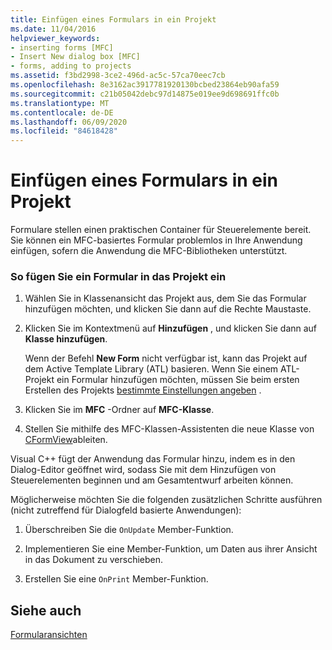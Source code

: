 ```yaml
---
title: Einfügen eines Formulars in ein Projekt
ms.date: 11/04/2016
helpviewer_keywords:
- inserting forms [MFC]
- Insert New dialog box [MFC]
- forms, adding to projects
ms.assetid: f3bd2998-3ce2-496d-ac5c-57ca70eec7cb
ms.openlocfilehash: 8e3162ac3917781920130bcbed23864eb90afa59
ms.sourcegitcommit: c21b05042debc97d14875e019ee9d698691ffc0b
ms.translationtype: MT
ms.contentlocale: de-DE
ms.lasthandoff: 06/09/2020
ms.locfileid: "84618428"
---
```

# <a name="inserting-a-form-into-a-project"></a>Einfügen eines Formulars in ein Projekt

Formulare stellen einen praktischen Container für Steuerelemente bereit. Sie können ein MFC-basiertes Formular problemlos in Ihre Anwendung einfügen, sofern die Anwendung die MFC-Bibliotheken unterstützt.

### <a name="to-insert-a-form-into-your-project"></a>So fügen Sie ein Formular in das Projekt ein

1. Wählen Sie in Klassenansicht das Projekt aus, dem Sie das Formular hinzufügen möchten, und klicken Sie dann auf die Rechte Maustaste.

1. Klicken Sie im Kontextmenü auf **Hinzufügen** , und klicken Sie dann auf **Klasse hinzufügen**.

   Wenn der Befehl **New Form** nicht verfügbar ist, kann das Projekt auf dem Active Template Library (ATL) basieren. Wenn Sie einem ATL-Projekt ein Formular hinzufügen möchten, müssen Sie beim ersten Erstellen des Projekts [bestimmte Einstellungen angeben](../atl/reference/application-settings-atl-project-wizard.md) .

1. Klicken Sie im **MFC** -Ordner auf **MFC-Klasse**.

1. Stellen Sie mithilfe des MFC-Klassen-Assistenten die neue Klasse von [CFormView](reference/cformview-class.md)ableiten.

Visual C++ fügt der Anwendung das Formular hinzu, indem es in den Dialog-Editor geöffnet wird, sodass Sie mit dem Hinzufügen von Steuerelementen beginnen und am Gesamtentwurf arbeiten können.

Möglicherweise möchten Sie die folgenden zusätzlichen Schritte ausführen (nicht zutreffend für Dialogfeld basierte Anwendungen):

1. Überschreiben Sie die `OnUpdate` Member-Funktion.

1. Implementieren Sie eine Member-Funktion, um Daten aus ihrer Ansicht in das Dokument zu verschieben.

1. Erstellen Sie eine `OnPrint` Member-Funktion.

## <a name="see-also"></a>Siehe auch

[Formularansichten](form-views-mfc.md)

